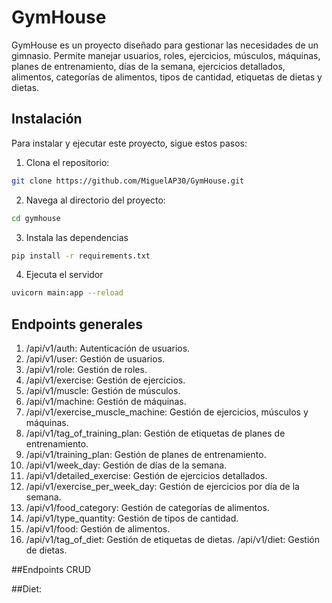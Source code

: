 # GymHouse

GymHouse es un proyecto diseñado para gestionar las necesidades de un gimnasio. Permite manejar usuarios, roles, ejercicios, músculos, máquinas, planes de entrenamiento, días de la semana, ejercicios detallados, alimentos, categorías de alimentos, tipos de cantidad, etiquetas de dietas y dietas.

## Instalación

Para instalar y ejecutar este proyecto, sigue estos pasos:

1. Clona el repositorio:
```bash
git clone https://github.com/MiguelAP30/GymHouse.git
```
2. Navega al directorio del proyecto:
```bash
cd gymhouse
```
3. Instala las dependencias 
```bash
pip install -r requirements.txt
```
4. Ejecuta el servidor
```bash
uvicorn main:app --reload
```

## Endpoints generales

  1. /api/v1/auth: Autenticación de usuarios.
  2. /api/v1/user: Gestión de usuarios.
  3. /api/v1/role: Gestión de roles.
  4. /api/v1/exercise: Gestión de ejercicios.
  5. /api/v1/muscle: Gestión de músculos.
  6. /api/v1/machine: Gestión de máquinas.
  7. /api/v1/exercise_muscle_machine: Gestión de ejercicios, músculos y máquinas.
  8. /api/v1/tag_of_training_plan: Gestión de etiquetas de planes de entrenamiento.
  9. /api/v1/training_plan: Gestión de planes de entrenamiento.
  10. /api/v1/week_day: Gestión de días de la semana.
  11. /api/v1/detailed_exercise: Gestión de ejercicios detallados.
  12. /api/v1/exercise_per_week_day: Gestión de ejercicios por día de la semana.
  13. /api/v1/food_category: Gestión de categorías de alimentos.
  14. /api/v1/type_quantity: Gestión de tipos de cantidad.
  15. /api/v1/food: Gestión de alimentos.
  16. /api/v1/tag_of_diet: Gestión de etiquetas de dietas.
  /api/v1/diet: Gestión de dietas.

##Endpoints CRUD

##Diet:


